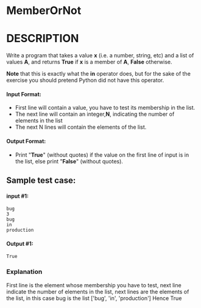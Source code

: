# MemberOrNot
# DESCRIPTION
Write a program that takes a value **x** (i.e. a number, string, etc) and a list of values **A**, and returns **True** if **x** is a member of **A**, **False** otherwise.

**Note** that this is exactly what the **in** operator does, but for the sake of the exercise you should pretend Python did not have this operator.

#### Input Format:
* First line will contain a value, you have to test its membership in the list.
* The next line will contain an integer,**N**, indicating the number of elements in the list 
* The next N lines will contain the elements of the list.
#### Output Format:
* Print "**True**" (without quotes) if the value on the first line of input is in the list, else print "**False**" (without quotes).

## Sample test case:

#### input #1:
```
bug
3
bug
in
production
```
#### Output #1:
```
True
```
### Explanation
First line is the element whose membership you have to test, next line indicate the number of elements in the list, next lines are the elements of the list, in this case bug is the list ['bug', 'in', 'production'] Hence True
